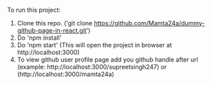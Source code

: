 To run this project:
1. Clone this repo. ('git clone https://github.com/Mamta24a/dummy-github-page-in-react.git')
2. Do 'npm install'
3. Do 'npm start' (This will open the project in browser at http://localhost:3000)
4. To view github user profile page add you github handle after url (example: http://localhost:3000/supreetsingh247) or (http://localhost:3000/mamta24a)
